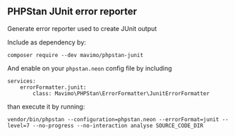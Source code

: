 ## PHPStan JUnit error reporter

Generate error reporter used to create JUnit output

Include as dependency by:

```
composer require --dev mavimo/phpstan-junit
```

And enable on your `phpstan.neon` config file by including

```
services:
    errorFormatter.junit:
        class: Mavimo\PHPStan\ErrorFormatter\JunitErrorFormatter
```

than execute it by running:

```
vendor/bin/phpstan --configuration=phpstan.neon --errorFormat=junit --level=7 --no-progress --no-interaction analyse SOURCE_CODE_DIR
```
